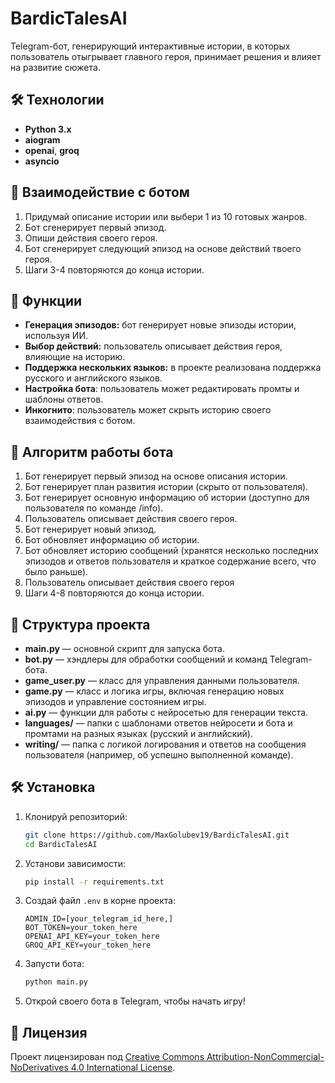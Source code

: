 # BardicTalesAI 

Telegram-бот, генерирующий интерактивные истории, в которых пользователь отыгрывает главного героя, принимает решения и влияет на развитие сюжета.

## 🛠 Технологии
- **Python 3.x**
- **aiogram**
- **openai**, **groq**
- **asyncio**

## 🤖 Взаимодействие с ботом
1. Придумай описание истории или выбери 1 из 10 готовых жанров.
2. Бот сгенерирует первый эпизод.
3. Опиши действия своего героя.
4. Бот сгенерирует следующий эпизод на основе действий твоего героя.
5. Шаги 3-4 повторяются до конца истории.

## 🚀 Функции
- **Генерация эпизодов:** бот генерирует новые эпизоды истории, используя ИИ.
- **Выбор действий:** пользователь описывает действия героя, влияющие на историю.
- **Поддержка нескольких языков:** в проекте реализована поддержка русского и английского языков.
- **Настройка бота**: пользователь может редактировать промты и шаблоны ответов.
- **Инкогнито**: пользователь может скрыть историю своего взаимодействия с ботом.

## 🧠 Алгоритм работы бота
1. Бот генерирует первый эпизод на основе описания истории.
2. Бот генерирует план развития истории (скрыто от пользователя).
3. Бот генерирует основную информацию об истории (доступно для пользователя по команде /info).
4. Пользователь описывает действия своего героя.
5. Бот генерирует новый эпизод.
6. Бот обновляет информацию об истории.
7. Бот обновляет историю сообщений (хранятся несколько последних эпизодов и ответов пользователя и краткое содержание всего, что было раньше).
8. Пользователь описывает действия своего героя
9. Шаги 4-8 повторяются до конца истории.

## 📁 Структура проекта

- **main.py** — основной скрипт для запуска бота.
- **bot.py** — хэндлеры для обработки сообщений и команд Telegram-бота.
- **game_user.py** — класс для управления данными пользователя.
- **game.py** — класс и логика игры, включая генерацию новых эпизодов и управление состоянием игры.
- **ai.py** — функции для работы с нейросетью для генерации текста.
- **languages/** — папки с шаблонами ответов нейросети и бота и промтами на разных языках (русский и английский).
- **writing/** — папка с логикой логирования и ответов на сообщения пользователя (например, об успешно выполненной команде).

## 🛠 Установка

1. Клонируй репозиторий:
   ```sh
   git clone https://github.com/MaxGolubev19/BardicTalesAI.git
   cd BardicTalesAI
   ```
   
2. Установи зависимости:
   ```sh
   pip install -r requirements.txt
   ```

3. Создай файл `.env` в корне проекта:
   ```
   ADMIN_ID=[your_telegram_id_here,]
   BOT_TOKEN=your_token_here
   OPENAI_API_KEY=your_token_here
   GROQ_API_KEY=your_token_here
   ```

4. Запусти бота:
   ```sh
   python main.py
   ```

5. Открой своего бота в Telegram, чтобы начать игру!

## 📜 Лицензия
Проект лицензирован под [Creative Commons Attribution-NonCommercial-NoDerivatives 4.0 International License](http://creativecommons.org/licenses/by-nc-nd/4.0/).
